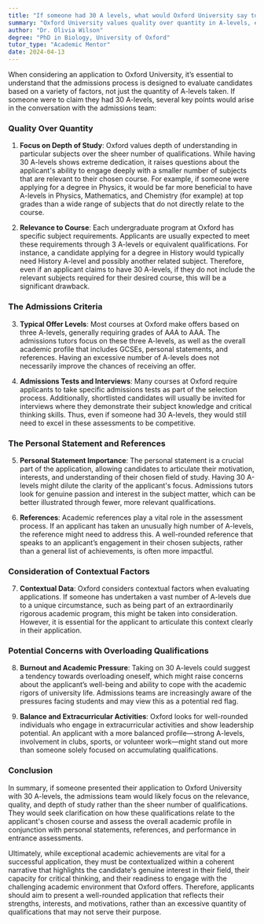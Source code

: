 ```yaml
---
title: "If someone had 30 A levels, what would Oxford University say to them?"
summary: "Oxford University values quality over quantity in A-levels, emphasizing depth of study rather than the number of qualifications in admissions decisions."
author: "Dr. Olivia Wilson"
degree: "PhD in Biology, University of Oxford"
tutor_type: "Academic Mentor"
date: 2024-04-13
---
```


When considering an application to Oxford University, it’s essential to understand that the admissions process is designed to evaluate candidates based on a variety of factors, not just the quantity of A-levels taken. If someone were to claim they had 30 A-levels, several key points would arise in the conversation with the admissions team:

### Quality Over Quantity

1. **Focus on Depth of Study**: Oxford values depth of understanding in particular subjects over the sheer number of qualifications. While having 30 A-levels shows extreme dedication, it raises questions about the applicant's ability to engage deeply with a smaller number of subjects that are relevant to their chosen course. For example, if someone were applying for a degree in Physics, it would be far more beneficial to have A-levels in Physics, Mathematics, and Chemistry (for example) at top grades than a wide range of subjects that do not directly relate to the course.

2. **Relevance to Course**: Each undergraduate program at Oxford has specific subject requirements. Applicants are usually expected to meet these requirements through 3 A-levels or equivalent qualifications. For instance, a candidate applying for a degree in History would typically need History A-level and possibly another related subject. Therefore, even if an applicant claims to have 30 A-levels, if they do not include the relevant subjects required for their desired course, this will be a significant drawback.

### The Admissions Criteria

3. **Typical Offer Levels**: Most courses at Oxford make offers based on three A-levels, generally requiring grades of A*A*A to AAA. The admissions tutors focus on these three A-levels, as well as the overall academic profile that includes GCSEs, personal statements, and references. Having an excessive number of A-levels does not necessarily improve the chances of receiving an offer.

4. **Admissions Tests and Interviews**: Many courses at Oxford require applicants to take specific admissions tests as part of the selection process. Additionally, shortlisted candidates will usually be invited for interviews where they demonstrate their subject knowledge and critical thinking skills. Thus, even if someone had 30 A-levels, they would still need to excel in these assessments to be competitive.

### The Personal Statement and References

5. **Personal Statement Importance**: The personal statement is a crucial part of the application, allowing candidates to articulate their motivation, interests, and understanding of their chosen field of study. Having 30 A-levels might dilute the clarity of the applicant's focus. Admissions tutors look for genuine passion and interest in the subject matter, which can be better illustrated through fewer, more relevant qualifications.

6. **References**: Academic references play a vital role in the assessment process. If an applicant has taken an unusually high number of A-levels, the reference might need to address this. A well-rounded reference that speaks to an applicant’s engagement in their chosen subjects, rather than a general list of achievements, is often more impactful.

### Consideration of Contextual Factors

7. **Contextual Data**: Oxford considers contextual factors when evaluating applications. If someone has undertaken a vast number of A-levels due to a unique circumstance, such as being part of an extraordinarily rigorous academic program, this might be taken into consideration. However, it is essential for the applicant to articulate this context clearly in their application.

### Potential Concerns with Overloading Qualifications

8. **Burnout and Academic Pressure**: Taking on 30 A-levels could suggest a tendency towards overloading oneself, which might raise concerns about the applicant’s well-being and ability to cope with the academic rigors of university life. Admissions teams are increasingly aware of the pressures facing students and may view this as a potential red flag.

9. **Balance and Extracurricular Activities**: Oxford looks for well-rounded individuals who engage in extracurricular activities and show leadership potential. An applicant with a more balanced profile—strong A-levels, involvement in clubs, sports, or volunteer work—might stand out more than someone solely focused on accumulating qualifications.

### Conclusion

In summary, if someone presented their application to Oxford University with 30 A-levels, the admissions team would likely focus on the relevance, quality, and depth of study rather than the sheer number of qualifications. They would seek clarification on how these qualifications relate to the applicant's chosen course and assess the overall academic profile in conjunction with personal statements, references, and performance in entrance assessments.

Ultimately, while exceptional academic achievements are vital for a successful application, they must be contextualized within a coherent narrative that highlights the candidate's genuine interest in their field, their capacity for critical thinking, and their readiness to engage with the challenging academic environment that Oxford offers. Therefore, applicants should aim to present a well-rounded application that reflects their strengths, interests, and motivations, rather than an excessive quantity of qualifications that may not serve their purpose.
    